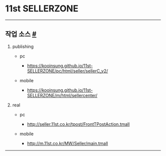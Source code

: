 # 11st SELLERZONE

- - -

## 작업 소스 <a id="markup" href="#markup">#</a>

1. publishing
    * pc
        - https://kooinsung.github.io/11st-SELLERZONE/pc/html/seller/sellerC_v2/
  
    * mobile
        - https://kooinsung.github.io/11st-SELLERZONE/m/html/sellercenter/

2. real
    * pc
        - http://seller.11st.co.kr/tpost/FrontTPostAction.tmall
  
    * mobile
        - http://m.11st.co.kr/MW/Seller/main.tmall

- - -
